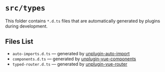 # `src/types`

This folder contains `*.d.ts` files that are automatically generated by plugins during development.

## Files List

- `auto-imports.d.ts` — generated by [unplugin-auto-import](https://github.com/unplugin/unplugin-auto-import)
- `components.d.ts` — generated by [unplugin-vue-components](https://github.com/unplugin/unplugin-vue-components)
- `typed-router.d.ts` — generated by [unplugin-vue-router](https://uvr.esm.is/)
